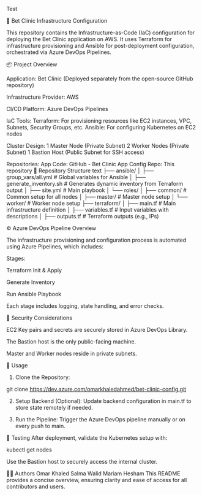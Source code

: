 Test

🚀 Bet Clinic Infrastructure Configuration

This repository contains the Infrastructure-as-Code (IaC) configuration for deploying the Bet Clinic application on AWS. It uses Terraform for infrastructure provisioning and Ansible for post-deployment configuration, orchestrated via Azure DevOps Pipelines.

📦 Project Overview

Application: Bet Clinic (Deployed separately from the open-source GitHub repository)

Infrastructure Provider: AWS

CI/CD Platform: Azure DevOps Pipelines

IaC Tools:
Terraform: For provisioning resources like EC2 instances, VPC, Subnets, Security Groups, etc.
Ansible: For configuring Kubernetes on EC2 nodes

Cluster Design:
1 Master Node (Private Subnet)
2 Worker Nodes (Private Subnet)
1 Bastion Host (Public Subnet for SSH access)

Repositories:
App Code: GitHub - Bet Clinic App
Config Repo: This repository
📁 Repository Structure
text
├── ansible/
│   ├── group_vars/all.yml         # Global variables for Ansible
│   ├── generate_inventory.sh      # Generates dynamic inventory from Terraform output
│   ├── site.yml                   # Main playbook
│   └── roles/
│       ├── common/                # Common setup for all nodes
│       ├── master/                # Master node setup
│       └── worker/                # Worker node setup
├── terraform/
│   ├── main.tf                    # Main infrastructure definition
│   ├── variables.tf               # Input variables with descriptions
│   ├── outputs.tf                 # Terraform outputs (e.g., IPs)

⚙️ Azure DevOps Pipeline Overview

The infrastructure provisioning and configuration process is automated using Azure Pipelines, which includes:

Stages:

Terraform Init & Apply

Generate Inventory

Run Ansible Playbook

Each stage includes logging, state handling, and error checks.

🔐 Security Considerations

EC2 Key pairs and secrets are securely stored in Azure DevOps Library.

The Bastion host is the only public-facing machine.

Master and Worker nodes reside in private subnets.

📝 Usage
1. Clone the Repository:

git clone https://dev.azure.com/omarkhaledahmed/bet-clinic-config.git

2. Setup Backend (Optional):
Update backend configuration in main.tf to store state remotely if needed.

3. Run the Pipeline:
Trigger the Azure DevOps pipeline manually or on every push to main.

🧪 Testing
After deployment, validate the Kubernetes setup with:

kubectl get nodes

Use the Bastion host to securely access the internal cluster.

👨‍💻 Authors
Omar Khaled
Salma Walid
Mariam Hesham
This README provides a concise overview, ensuring clarity and ease of access for all contributors and users.
